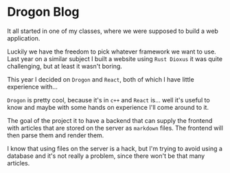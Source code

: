 # Drogon Blog

It all started in one of my classes, where we were supposed to build a web application.

Luckily we have the freedom to pick whatever framework we want to use. Last year on a similar subject I built a website using `Rust Dioxus` it was quite challenging, but at least it wasn't boring.

This year I decided on `Drogon` and `React`, both of which I have little experience with...

`Drogon` is pretty cool, because it's in `c++` and `React` is... well it's useful to know and maybe with some hands on experience I'll come around to it.

The goal of the project it to have a backend that can supply the frontend with articles that are stored on the server as `markdown` files. The frontend will then parse them and render them.

I know that using files on the server is a hack, but I'm trying to avoid using a database and it's not really a problem, since there won't be that many articles.